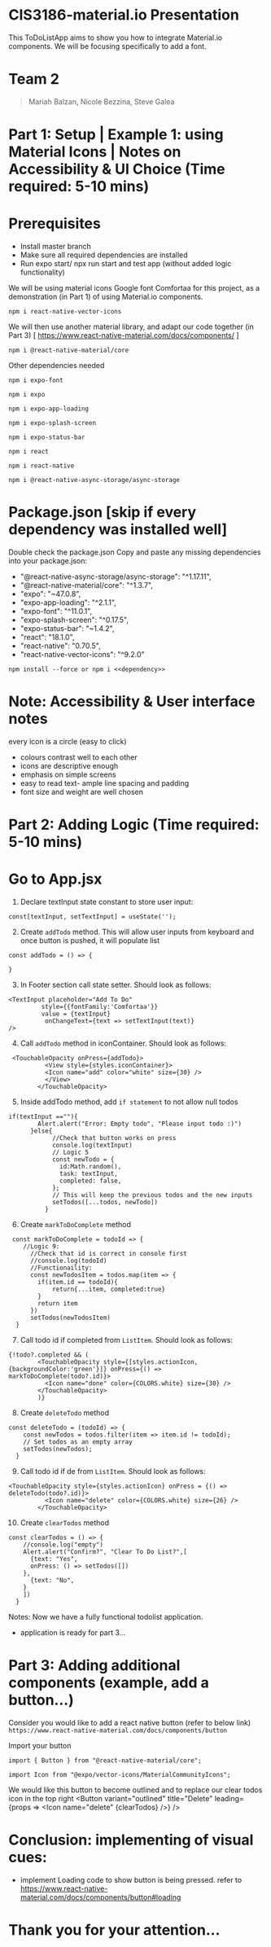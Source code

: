 # CIS3186-material.io Presentation

This ToDoListApp aims to show you how to integrate Material.io components. We will be focusing specifically to add a font.

# Team 2
> Mariah Balzan,
> Nicole Bezzina,
> Steve Galea

# Part 1: Setup | Example 1: using Material Icons | Notes on Accessibility & UI Choice (Time required: 5-10 mins)

# Prerequisites
- Install master branch
- Make sure all required dependencies are installed
- Run expo start/ npx run start and test app (without added logic functionality)

We will be using material icons Google font Comfortaa for this project, as a demonstration (in Part 1) of using Material.io components. 
```
npm i react-native-vector-icons
```

We will then use another material library, and adapt our code together (in Part 3) [ https://www.react-native-material.com/docs/components/ ] 
```
npm i @react-native-material/core
```

Other dependencies needed
```
npm i expo-font
```
```
npm i expo
```
```
npm i expo-app-loading
```
```
npm i expo-splash-screen
```
```
npm i expo-status-bar
```
```
npm i react
```
```
npm i react-native
```
```
npm i @react-native-async-storage/async-storage
```

# Package.json [skip if every dependency was installed well]
Double check the package.json
Copy and paste any missing dependencies into your package.json:
   -  "@react-native-async-storage/async-storage": "^1.17.11",
   -  "@react-native-material/core": "^1.3.7",
   -  "expo": "~47.0.8",
   -  "expo-app-loading": "^2.1.1",
   -  "expo-font": "^11.0.1",
   -  "expo-splash-screen": "^0.17.5",
   -  "expo-status-bar": "~1.4.2",
   -  "react": "18.1.0",
  -   "react-native": "0.70.5",
  -   "react-native-vector-icons": "^9.2.0"
```
npm install --force or npm i <<dependency>>
```

# Note: Accessibility & User interface notes
every icon is a circle (easy to click)
- colours contrast well to each other
- icons are descriptive enough 
- emphasis on simple screens
- easy to read text- ample line spacing and padding
- font size and weight are well chosen

# Part 2: Adding Logic (Time required: 5-10 mins)

#     Go to App.jsx
1. Declare textInput state constant to store user input:
```
const[textInput, setTextInput] = useState('');
```
2. Create ```addTodo``` method. This will allow user inputs from keyboard and once button is pushed, it will populate list
```
const addTodo = () => {

}
```
3. In Footer section call state setter. Should look as follows: 
```
<TextInput placeholder="Add To Do" 
         style={{fontFamily:'Comfortaa'}}
         value = {textInput}
          onChangeText={text => setTextInput(text)}
/> 
```
4. Call ```addTodo``` method in iconContainer. Should look as follows: 
```
 <TouchableOpacity onPress={addTodo}>
          <View style={styles.iconContainer}>
          <Icon name="add" color="white" size={30} />
          </View>
        </TouchableOpacity>
```
5. Inside addTodo method, add ```if statement``` to not allow null todos
```
if(textInput ==""){
        Alert.alert("Error: Empty todo", "Please input todo :)")
      }else{
            //Check that button works on press
            console.log(textInput)
            // Logic 5
            const newTodo = {
              id:Math.random(),
              task: textInput, 
              completed: false,
            };
            // This will keep the previous todos and the new inputs
            setTodos([...todos, newTodo])
          }
```
6. Create ```markToDoComplete``` method

```
 const markToDoComplete = todoId => {
    //Logic 9:
      //Check that id is correct in console first 
      //console.log(todoId)
      //Functionaility:
      const newTodosItem = todos.map(item => {
        if(item.id == todoId){
            return{...item, completed:true}
        }
        return item
      })
      setTodos(newTodosItem)
  }
```
7. Call todo id if completed from ```ListItem```. Should look as follows:

```
{!todo?.completed && (
        <TouchableOpacity style={[styles.actionIcon, {backgroundColor:'green'}]} onPress={() => markToDoComplete(todo?.id)}>
          <Icon name="done" color={COLORS.white} size={30} />
        </TouchableOpacity>
        )}
```  
8. Create ```deleteTodo``` method

```
const deleteTodo = (todoId) => {
    const newTodos = todos.filter(item => item.id != todoId);
    // Set todos as an empty array
    setTodos(newTodos);
  }
```
9. Call todo id if de from ```ListItem```. Should look as follows:
```
<TouchableOpacity style={styles.actionIcon} onPress = {() => deleteTodo(todo?.id)}>
          <Icon name="delete" color={COLORS.white} size={26} />
        </TouchableOpacity>
```  
10. Create ```clearTodos``` method
```
const clearTodos = () => {
    //console.log("empty")
    Alert.alert("Confirm?", "Clear To Do List?",[
      {text: "Yes",
      onPress: () => setTodos([])
    },
      {text: "No",
    }
    ])
  }
```  

Notes: Now we have a fully functional todolist application.
- application is ready for part 3...

# Part 3: Adding additional components (example, add a button...)
Consider you would like to add a react native button (refer to below link)
```https://www.react-native-material.com/docs/components/button```

Import your button
```
import { Button } from "@react-native-material/core";

import Icon from "@expo/vector-icons/MaterialCommunityIcons";
```

We would like this button to become outlined and to replace our clear todos icon in the top right 
<Button
      variant="outlined"
      title="Delete"
      leading={props => <Icon name="delete" {clearTodos} />}
    />

# Conclusion: implementing of visual cues: 
- implement Loading code to show button is being pressed. refer to https://www.react-native-material.com/docs/components/button#loading

# Thank you for your attention...
